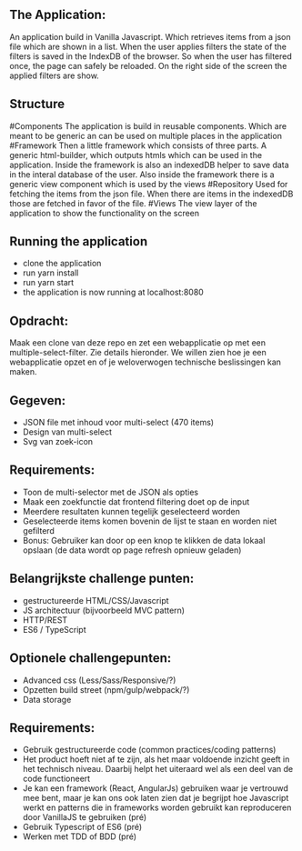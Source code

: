 ## The Application:
An application build in Vanilla Javascript. Which retrieves items from a json file which are shown in a list. When the user applies filters the state of the filters is saved in the IndexDB of the browser. So when the user has filtered once, the page can safely be reloaded. On the right side of the screen the applied filters are show.

## Structure
#Components
The application is build in reusable components. Which are meant to be generic an can be used on multiple places in the application
#Framework
Then a little framework which consists of three parts.  A generic html-builder, which outputs htmls which can be used in the application.
Inside the framework is also an indexedDB helper to save data in the interal database of the user.
Also inside the framework there is a generic view component which is used by the views
#Repository
Used for fetching the items from the json file. When there are items in the indexedDB those are fetched in favor of the file.
#Views
The view layer of the application to show the functionality on the screen

## Running the application
* clone the application
* run yarn install
* run yarn start
* the application is now running at localhost:8080

## Opdracht:
Maak een clone van deze repo en zet een webapplicatie op met een multiple-select-filter. Zie details hieronder. We willen zien hoe je een webapplicatie opzet en of je weloverwogen technische beslissingen kan maken.

## Gegeven:
* JSON file met inhoud voor multi-select (470 items)
* Design van multi-select
* Svg van zoek-icon

## Requirements:
* Toon de multi-selector met de JSON als opties
* Maak een zoekfunctie dat frontend filtering doet op de input
* Meerdere resultaten kunnen tegelijk geselecteerd worden
* Geselecteerde items komen bovenin de lijst te staan en worden niet gefilterd
* Bonus: Gebruiker kan door op een knop te klikken de data lokaal opslaan (de data wordt op page refresh opnieuw geladen)

## Belangrijkste challenge punten:
* gestructureerde HTML/CSS/Javascript
* JS architectuur (bijvoorbeeld MVC pattern)
* HTTP/REST
* ES6 / TypeScript

## Optionele challengepunten:
* Advanced css (Less/Sass/Responsive/?)
* Opzetten build street (npm/gulp/webpack/?)
* Data storage

## Requirements:
* Gebruik gestructureerde code (common practices/coding patterns)
* Het product hoeft niet af te zijn, als het maar voldoende inzicht geeft in het technisch niveau. Daarbij helpt het uiteraard wel als een deel van de code functioneert
* Je kan een framework (React, AngularJs) gebruiken waar je vertrouwd mee bent, maar je kan ons ook laten zien dat je begrijpt hoe Javascript werkt en patterns die in frameworks worden gebruikt kan reproduceren door VanillaJS te gebruiken (pré)
* Gebruik Typescript of ES6 (pré)
* Werken met TDD of BDD (pré)
